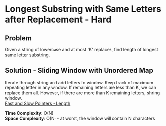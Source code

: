 # Longest Substring with Same Letters after Replacement - Hard

## Problem
Given a string of lowercase and at most 'K' replaces, find length of longest same letter substring.

## Solution - Sliding Window with Unordered Map
Iterate through string and add letters to window. Keep track of maximum repeating letter in any window. If remaining letters are less than K, we can replace them all. However, if there are more than K remaining letters, shring window. <br />
[Fast and Slow Pointers - Length](https://github.com/jecjung520/Algorithm/blob/main/Coding%20Patterns/Fast%20and%20Slow%20Pointers/1.%20LinkedList%20Cycles-%20Easy/cycleLength.cc)

**Time Complexity**: O(N) <br />
**Space Complexity**: O(N) - at worst, the window will contain N characters